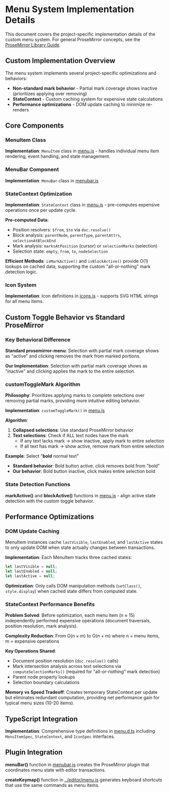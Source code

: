 # Menu System Implementation Details

This document covers the project-specific implementation details of the custom menu system. For general ProseMirror concepts, see the [ProseMirror Library Guide](../../CLAUDE.md).

## Custom Implementation Overview

The menu system implements several project-specific optimizations and behaviors:
- **Non-standard mark behavior** - Partial mark coverage shows inactive (prioritizes applying over removing)
- **StateContext** - Custom caching system for expensive state calculations  
- **Performance optimizations** - DOM update caching to minimize re-renders

## Core Components

### MenuItem Class

**Implementation**: `MenuItem` class in [menu.js](menu.js) - handles individual menu item rendering, event handling, and state management.

### MenuBar Component

**Implementation**: `MenuBar` class in [menubar.js](menubar.js)

### StateContext Optimization

**Implementation**: `StateContext` class in [menu.js](menu.js) - pre-computes expensive operations once per update cycle.

**Pre-computed Data**:
- Position resolvers: `$from`, `$to` via `doc.resolve()`  
- Block analysis: `parentNode`, `parentType`, `parentAttrs`, `selectionAtBlockEnd`
- Mark analysis: `marksAtPosition` (cursor) or `selectionMarks` (selection)
- Selection state: `empty`, `from`, `to`, `nodeSelection`

**Efficient Methods**: `isMarkActive()` and `isBlockActive()` provide O(1) lookups on cached data, supporting the custom "all-or-nothing" mark detection logic.

### Icon System

**Implementation**: Icon definitions in [icons.js](icons.js) - supports SVG HTML strings for all menu items.

## Custom Toggle Behavior vs Standard ProseMirror

### Key Behavioral Difference

**Standard prosemirror-menu**: Selection with partial mark coverage shows as "active" and clicking removes the mark from marked portions.

**Our Implementation**: Selection with partial mark coverage shows as "inactive" and clicking applies the mark to the entire selection.

### customToggleMark Algorithm

**Philosophy**: Prioritizes applying marks to complete selections over removing partial marks, providing more intuitive editing behavior.

**Implementation**: `customToggleMark()` in [menu.js](menu.js)

**Algorithm**:
1. **Collapsed selections**: Use standard ProseMirror behavior
2. **Text selections**: Check if ALL text nodes have the mark
   - If any text lacks mark → show inactive, apply mark to entire selection
   - If all text has mark → show active, remove mark from entire selection

**Example**: Select "**bold** normal text"
- **Standard behavior**: Bold button active, click removes bold from "bold"  
- **Our behavior**: Bold button inactive, click makes entire selection bold

### State Detection Functions

**markActive()** and **blockActive()** functions in [menu.js](menu.js) - align active state detection with the custom toggle behavior.

## Performance Optimizations

### DOM Update Caching
MenuItem instances cache `lastVisible`, `lastEnabled`, and `lastActive` states to only update DOM when state actually changes between transactions.

**Implementation**: Each MenuItem tracks three cached states:
```javascript
let lastVisible = null;
let lastEnabled = null; 
let lastActive = null;
```

**Optimization**: Only calls DOM manipulation methods (`setClass()`, `style.display`) when cached state differs from computed state.

### StateContext Performance Benefits
**Problem Solved**: Before optimization, each menu item (n ≈ 15) independently performed expensive operations (document traversals, position resolution, mark analysis).

**Complexity Reduction**: From O(n × m) to O(n + m) where n = menu items, m = expensive operations

**Key Operations Shared**:
- Document position resolution (`doc.resolve()` calls)
- Mark intersection analysis across text selections via `computeSelectionMarks()` (required for "all-or-nothing" mark detection)
- Parent node property lookups
- Selection boundary calculations

**Memory vs Speed Tradeoff**: Creates temporary StateContext per update but eliminates redundant computation, providing net performance gain for typical menu sizes (10-20 items).

## TypeScript Integration

**Implementation**: Comprehensive type definitions in [menu.d.ts](menu.d.ts) including `MenuItemSpec`, `StateContext`, and `IconSpec` interfaces.

## Plugin Integration

**menuBar()** function in [menubar.js](menubar.js) creates the ProseMirror plugin that coordinates menu state with editor transactions.

**createKeymap()** function in [../editor/menu.js](../editor/menu.js) generates keyboard shortcuts that use the same commands as menu items.
